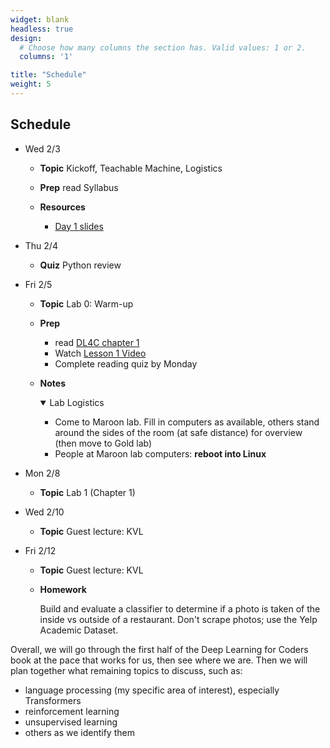 ```yaml
---
widget: blank
headless: true
design:
  # Choose how many columns the section has. Valid values: 1 or 2.
  columns: '1'

title: "Schedule"
weight: 5
---
```





## Schedule

* Wed 2/3

    * **Topic**
        Kickoff, Teachable Machine, Logistics
    * **Prep**
        read Syllabus
    * **Resources**
        
        * [Day 1 slides](/slides/w1d1/w1d1-intro.html)

* Thu 2/4

    * **Quiz**
        Python review
* Fri 2/5

    * **Topic**
        Lab 0: Warm-up
    * **Prep**
        
        * read [DL4C chapter 1](https://github.com/fastai/fastbook/blob/master/01_intro.ipynb)
        * Watch [Lesson 1 Video](https://course.fast.ai/videos/?lesson=1)
        * Complete reading quiz by Monday

    * **Notes**
        
        <details open><summary>Lab Logistics</summary>
        
        * Come to Maroon lab. Fill in computers as available, others stand around the sides of
          the room (at safe distance) for overview (then move to Gold lab)
        * People at Maroon lab computers: **reboot into Linux**
        
        </details>

* Mon 2/8

    * **Topic**
        Lab 1 (Chapter 1)

* Wed 2/10

    * **Topic**
        Guest lecture: KVL

* Fri 2/12

    * **Topic**
        Guest lecture: KVL
    * **Homework**
        
        
        Build and evaluate a classifier to determine if a photo is taken of the inside
        vs outside of a restaurant. Don't scrape photos; use the Yelp Academic Dataset.




Overall, we will go through the first half of the Deep Learning for Coders book
at the pace that works for us, then see where we are. Then we will plan together
what remaining topics to discuss, such as:

* language processing (my specific area of interest), especially Transformers
* reinforcement learning
* unsupervised learning
* others as we identify them
